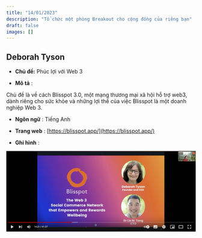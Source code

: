 ```yaml
---
title: "14/01/2023"
description: "Tổ chức một phòng Breakout cho cộng đồng của riêng bạn"
draft: false
images: []
---
```


## Deborah Tyson

- **Chủ đề:** Phúc lợi với Web 3

- **Mô tả** :

Chủ đề là về cách Blisspot 3.0, một mạng thương mại xã hội hỗ trợ web3, dành riêng cho sức khỏe và những lợi thế của việc Blisspot là một doanh nghiệp Web 3.

- **Ngôn ngữ** : Tiếng Anh

- **Trang web** : [https://blisspot.app/](https://blisspot.app/)

- **Ghi hình** :

[![](/images/thumbnail.png)](https://www.youtube.com/watch?v=vVVQFd__EEw&t=868s)
